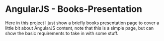 # AngularJS - Books-Presentation
Here in this project I just show a briefly books presentation page to cover a little bit about AngularJS content, note that this is a simple page, but can show the basic requirements to take in with some stuff.
